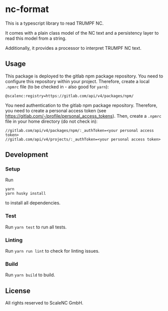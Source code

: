 # nc-format

This is a typescript library to read TRUMPF NC.

It comes with a plain class model of the NC text and a persistency layer to read this model from a string.

Additionally, it provides a processor to interpret TRUMPF NC text.

## Usage

This package is deployed to the gitlab npm package repository. You need to configure this repository within your project.
Therefore, create a local `.npmrc` file (to be checked in - also good for `yarn`):

```
@scalenc:registry=https://gitlab.com/api/v4/packages/npm/
```

You need authentication to the gitlab npm package repository. Therefore, you need to create a personal access token (see https://gitlab.com/-/profile/personal_access_tokens).
Then, create a `.npmrc` file in your home directory (do not check in):

```
//gitlab.com/api/v4/packages/npm/:_authToken=<your personal access token>
//gitlab.com/api/v4/projects/:_authToken=<your personal access token>
```

## Development

### Setup

Run

```
yarn
yarn husky install
```

to install all dependencies.

### Test

Run `yarn test` to run all tests.

### Linting

Run `yarn run lint` to check for linting issues.

### Build

Run `yarn build` to build.

## License

All rights reserved to ScaleNC GmbH.
